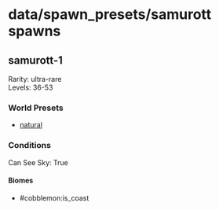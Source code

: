 # data/spawn_presets/samurott spawns  
  
## samurott-1  
Rarity: ultra-rare  
Levels: 36-53  
  
### World Presets  
* [natural](/data/spawn_data/natural.md)  
  
### Conditions  
Can See Sky: True  
  
#### Biomes  
  * #cobblemon:is_coast
  
